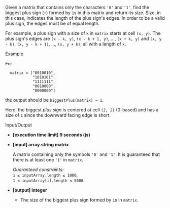 
Given a matrix that contains only the characters  `'0'`  and  `'1'`, find the biggest plus sign (`+`) formed by  `1`s in this matrix and return its size. Size, in this case, indicates the length of the plus sign's edges. In order to be a valid plus sign, the edges must be of equal length.

For example, a plus sign with a size of  `k`  in  `matrix`  starts at cell  `(x, y)`. The plus sign's edges are  `(x - k, y)`,  `(x - k + 1, y)`, ...,  `(x + k, y)`  and  `(x, y - k)`,  `(x, y - k + 1)`, ...,  `(x, y + k)`, all with a length of  `k`.

Example

For

```
  matrix = ["0010010", 
            "1010101",
            "1111111", 
            "0010000",
            "0000000"]

```

the output should be  `biggestPlus(matrix) = 1`.

Here, the biggest  _plus sign_  is centered at cell  `(2, 2)`  (0-based) and has a size of  `1`  since the downward facing edge is short.

Input/Output

-   **[execution time limit] 9 seconds (js)**
    
-   **[input] array.string matrix**
    
    A matrix containing only the symbols  `'0'`  and  `'1'`. It is guaranteed that there is at least one  `'1'`  in  `matrix`.
    
    _Guaranteed constraints:_  
    `1 ≤ inputArray.length ≤ 1000`,  
    `1 ≤ inputArray[i].length ≤ 5000`.
    
-   **[output] integer**
    
    -   The size of the biggest plus sign formed by  `1`s in  `matrix`.
